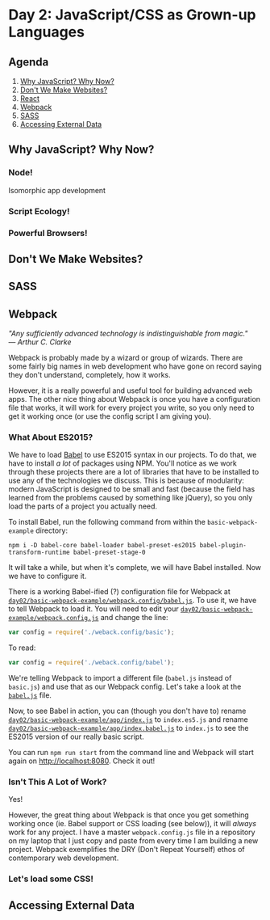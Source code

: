 # Day 2: JavaScript/CSS as Grown-up Languages

## Agenda

1. [Why JavaScript? Why Now?](#why-javascript-why-now)
1. [Don't We Make Websites?](#dont-we-make-websites)
1. [React](#react)
1. [Webpack](#webpack)
1. [SASS](#sass)
1. [Accessing External Data](#accessing-external-data)

## Why JavaScript? Why Now?

### Node!

Isomorphic app development

### Script Ecology!

### Powerful Browsers!

## Don't We Make Websites?

## SASS

## Webpack

*"Any sufficiently advanced technology is indistinguishable from magic."*  
*— Arthur C. Clarke*

Webpack is probably made by a wizard or group of wizards. There are some fairly big names in web development who have gone on record saying they don't understand, completely, how it works.

However, it is a really powerful and useful tool for building advanced web apps. The other nice thing about Webpack is once you have a configuration file that works, it will work for every project you write, so you only need to get it working once (or use the config script I am giving you).

### What About ES2015?

We have to load [Babel](https://babeljs.io/) to use ES2015 syntax in our projects. To do that, we have to install *a lot* of packages using NPM. You'll notice as we work through these projects there are a lot of libraries that have to be installed to use any of the technologies we discuss. This is because of modularity: modern JavaScript is designed to be small and fast (because the field has learned from the problems caused by something like jQuery), so you only load the parts of a project you actually need.

To install Babel, run the following command from within the `basic-webpack-example` directory:

```
npm i -D babel-core babel-loader babel-preset-es2015 babel-plugin-transform-runtime babel-preset-stage-0
```

It will take a while, but when it's complete, we will have Babel installed. Now we have to configure it.

There is a working Babel-ified (?) configuration file for Webpack at [`day02/basic-webpack-example/webpack.config/babel.js`](day02/basic-webpack-example/webpack.config/babel.js). To use it, we have to tell Webpack to load it. You will need to edit your [`day02/basic-webpack-example/webpack.config.js`](day02/basic-webpack-example/webpack.config.js) and change the line:

```javascript
var config = require('./weback.config/basic');
```

To read:

```javascript
var config = require('./weback.config/babel');
```

We're telling Webpack to import a different file (`babel.js` instead of `basic.js`) and use that as our Webpack config. Let's take a look at the [`babel.js`](day02/basic-webpack-example/webpack.config/babel.js) file.

Now, to see Babel in action, you can (though you don't have to) rename [`day02/basic-webpack-example/app/index.js`](day02/basic-webpack-example/app/index.js) to `index.es5.js` and rename [`day02/basic-webpack-example/app/index.babel.js`](day02/basic-webpack-example/app/index.babel.js) to `index.js` to see the ES2015 version of our really basic script.

You can run `npm run start` from the command line and Webpack will start again on [http://localhost:8080](http://localhost:8080). Check it out!

### Isn't This A Lot of Work?

Yes!

However, the great thing about Webpack is that once you get something working once (ie. Babel support or CSS loading (see below)), it will *always* work for any project. I have a master `webpack.config.js` file in a repository on my laptop that I just copy and paste from every time I am building a new project. Webpack exemplifies the DRY (Don't Repeat Yourself) ethos of contemporary web development.

### Let's load some CSS!

## Accessing External Data
